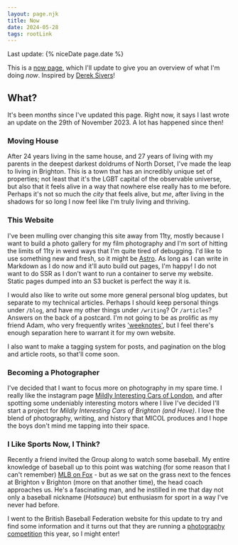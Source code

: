 ```yaml
---
layout: page.njk
title: Now
date: 2024-05-28
tags: rootLink
---
```


Last update: {% niceDate page.date %}

This is a [now page][1], which I'll update to give you an overview of what I'm
doing _now_. Inspired by [Derek Sivers][2]!

[1]: https://nownownow.com/about
[2]: https://sive.rs/nowff

## What?

It's been _months_ since I've updated this page. Right now, it says I last wrote
an update on the 29th of November 2023. A lot has happened since then!

### Moving House

After 24 years living in the same house, and 27 years of living with my parents
in the deepest darkest doldrums of North Dorset, I've made the leap to living
in Brighton. This is a town that has an incredibly unique set of properties; not
least that it's the LGBT capital of the observable universe, but also that it
feels alive in a way that nowhere else really has to me before. Perhaps it's not
so much the _city_ that feels alive, but _me_, after living in the shadows for
so long I now feel like I'm truly living and thriving.

### This Website

I've been mulling over changing this site away from 11ty, mostly because I want
to build a photo gallery for my film photography and I'm sort of hitting the
limits of 11ty in weird ways that I'm quite tired of debugging. I'd like to use
something new and fresh, so it might be [Astro](https://astro.build/). As long
as I can write in Markdown as I do now and it'll auto build out pages, I'm
happy! I do not want to do SSR as I don't want to run a container to serve my
website. Static pages dumped into an S3 bucket is perfect the way it is.

I would also like to write out some more general personal blog updates, but
separate to my technical articles. Perhaps I should keep personal things under
`/blog`, and have my other things under `/writing`? Or `/articles`? Answers on
the back of a postcard. I'm not going to be as prolific as my friend Adam, who
very frequently writes ['weeknotes'](https://adamenglebright.com/weeknotes/),
but I feel there's enough separation here to warrant it for my own website.

I also want to make a tagging system for posts, and pagination on the blog and
article roots, so that'll come soon.

### Becoming a Photographer

I've decided that I want to focus more on photography in my spare time. I really
like the instagram page [Mildly Interesting Cars of London][micol], and after
spotting some undeniably interesting motors where I live I've decided I'll start
a project for _Mildly Interesting Cars of Brighton (and Hove)_. I love the blend
of photography, writing, and history that MICOL produces and I hope the boys
don't mind me tapping into their space.

[micol]: https://www.instagram.com/mildlyinterestingcarsoflondon/?hl=en

### I Like Sports Now, I Think?

Recently a friend invited the Group along to watch some baseball. My entire
knowledge of baseball up to this point was watching (for some reason that I
can't remember) [MLB on Fox](https://www.youtube.com/watch?v=GU1o2blfeO0) - but
as we sat on the grass next to the fences at Brighton v Brighton (more on that
another time), the head coach approaches us. He's a fascinating man, and he
instilled in me that day not only a baseball nickname (_Hotsauce_) but
enthusiasm for sport in a way I've never had before.

I went to the British Baseball Federation website for this update to try and
find some information and it turns out that they are running a
[photography competition][bbf] this year, so I might enter!

[bbf]: https://www.britishbaseball.org.uk/news/capturing-the-best-of-british-baseball
